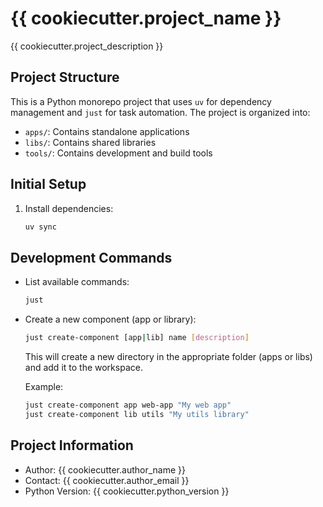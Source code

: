 # {{ cookiecutter.project_name }}

{{ cookiecutter.project_description }}

## Project Structure

This is a Python monorepo project that uses `uv` for dependency management and `just` for task automation. The project is organized into:

- `apps/`: Contains standalone applications
- `libs/`: Contains shared libraries
- `tools/`: Contains development and build tools

## Initial Setup

1. Install dependencies:
   ```bash
   uv sync
   ```

## Development Commands

- List available commands:
  ```bash
  just
  ```

- Create a new component (app or library):
  ```bash
  just create-component [app|lib] name [description]
  ```

  This will create a new directory in the appropriate folder (apps or libs) and add it to the workspace.

   Example:
   ```bash
   just create-component app web-app "My web app"
   just create-component lib utils "My utils library"
   ```

## Project Information

- Author: {{ cookiecutter.author_name }}
- Contact: {{ cookiecutter.author_email }}
- Python Version: {{ cookiecutter.python_version }} 